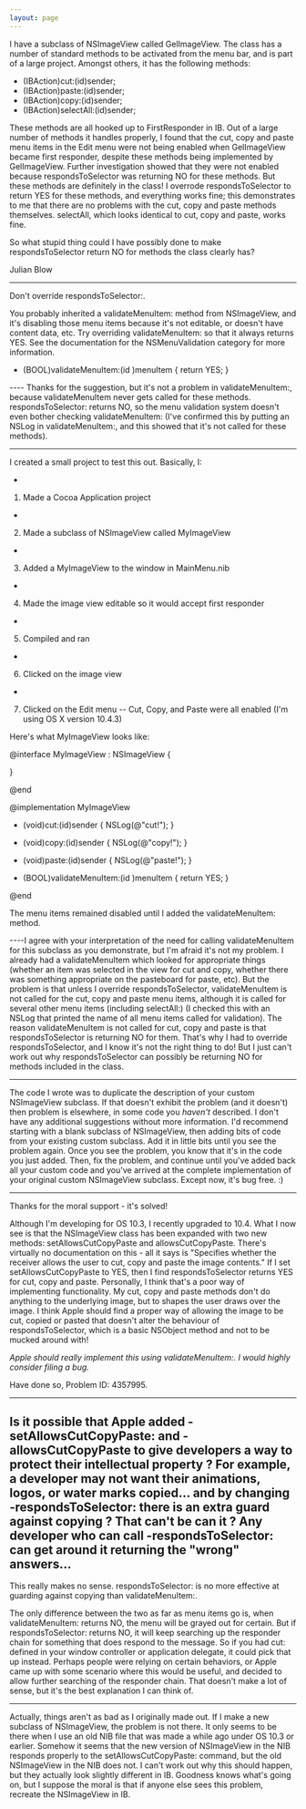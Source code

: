 ```yaml
---
layout: page
---
```




I have a subclass of NSImageView called GelImageView. The class has a number of standard methods to be activated from the menu bar, and is part of a large project. Amongst others, it has the following methods:
    
- (IBAction)cut:(id)sender;
- (IBAction)paste:(id)sender;
- (IBAction)copy:(id)sender;
- (IBAction)selectAll:(id)sender;
 
These methods are all hooked up to FirstResponder in IB.
Out of a large number of methods it handles properly, I found that the cut, copy and paste menu items in the Edit menu were not being enabled when GelImageView became first responder, despite these methods being implemented by GelImageView. Further investigation showed that they were not enabled because respondsToSelector was returning NO for these methods. But these methods are definitely in the class! I overrode respondsToSelector to return YES for these methods, and everything works fine; this demonstrates to me that there are no problems with the cut, copy and paste methods themselves. selectAll, which looks identical to cut, copy and paste, works fine.

So what stupid thing could I have possibly done to make respondsToSelector return NO for methods the class clearly has?

Julian Blow

----

Don't override respondsToSelector:.

You probably inherited a validateMenuItem: method from NSImageView, and it's disabling those menu items because it's not editable, or doesn't have content data, etc. Try overriding validateMenuItem: so that it always returns YES. See the documentation for the NSMenuValidation category for more information.

    
- (BOOL)validateMenuItem:(id <NSMenuItem>)menuItem
{
    return YES;
}


---- Thanks for the suggestion, but it's not a problem in validateMenuItem:, because validateMenuItem never gets called for these methods. respondsToSelector: returns NO, so the menu validation system doesn't even bother checking validateMenuItem: (I've confirmed this by putting an NSLog in validateMenuItem:, and this showed that it's not called for these methods).

----

I created a small project to test this out. Basically, I:


*
1. Made a Cocoa Application project
*
2. Made a subclass of NSImageView called MyImageView
*
3. Added a MyImageView to the window in MainMenu.nib
*
4. Made the image view editable so it would accept first responder
*
5. Compiled and ran
*
6. Clicked on the image view
*
7. Clicked on the Edit menu -- Cut, Copy, and Paste were all enabled (I'm using OS X version 10.4.3)

Here's what MyImageView looks like:

    

@interface MyImageView : NSImageView {

}

@end

@implementation MyImageView

- (void)cut:(id)sender
{
    NSLog(@"cut!");
}

- (void)copy:(id)sender
{
    NSLog(@"copy!");
}

- (void)paste:(id)sender
{
    NSLog(@"paste!");
}

- (BOOL)validateMenuItem:(id <NSMenuItem>)menuItem
{
    return YES;
}

@end



The menu items remained disabled until I added the validateMenuItem: method.

----I agree with your interpretation of the need for calling validateMenuItem for this subclass as you demonstrate, but I'm afraid it's not my problem. I already had a validateMenuItem which looked for appropriate things (whether an item was selected in the view for cut and copy, whether there was something appropriate on the pasteboard for paste, etc). But the problem is that unless I override respondsToSelector, validateMenuItem is not called for the cut, copy and paste menu items, although it is called for several other menu items (including selectAll:) (I checked this with an NSLog that printed the name of all menu items called for validation). The reason validateMenuItem is not called for cut, copy and paste is that respondsToSelector is returning NO for them. That's why I had to override respondsToSelector, and I know it's not the right thing to do! But I just can't work out why respondsToSelector can possibly be returning NO for methods included in the class. 

----

The code I wrote was to duplicate the description of your custom NSImageView subclass. If that doesn't exhibit the problem (and it doesn't) then problem is elsewhere, in some code you *haven't* described. I don't have any additional suggestions without more information. I'd recommend starting with a blank subclass of NSImageView, then adding bits of code from your existing custom subclass. Add it in little bits until you see the problem again. Once you see the problem, you know that it's in the code you just added. Then, fix the problem, and continue until you've added back all your custom code and you've arrived at the complete implementation of your original custom NSImageView subclass. Except now, it's bug free. :)

----

Thanks for the moral support - it's solved! 

Although I'm developing for OS 10.3, I recently upgraded to 10.4. What I now see is that the NSImageView class has been expanded with two new methods: setAllowsCutCopyPaste and allowsCutCopyPaste. There's virtually no documentation on this - all it says is "Specifies whether the receiver allows the user to cut, copy and paste the image contents." If I set setAllowsCutCopyPaste to YES, then I find respondsToSelector returns YES for cut, copy and paste. Personally, I think that's a poor way of implementing functionality. My cut, copy and paste methods don't do anything to the underlying image, but to shapes the user draws over the image. I think Apple should find a proper way of allowing the image to be  cut, copied or pasted that doesn't alter the behaviour of respondsToSelector, which is a basic NSObject method and not to be mucked around with!

*Apple should really implement this using validateMenuItem:. I would highly consider filing a bug.*

Have done so, Problem ID: 4357995.

----
Is it possible that Apple added -setAllowsCutCopyPaste: and -allowsCutCopyPaste to give developers a way to protect their intellectual property ?  For example, a developer may not want their animations, logos, or water marks copied... and by changing -respondsToSelector: there is an extra guard against copying ?  That can't be can it ?  Any developer who can call -respondsToSelector: can get around it returning the "wrong" answers...
----
This really makes no sense. respondsToSelector: is no more effective at guarding against copying than validateMenuItem:.

The only difference between the two as far as menu items go is, when validateMenuItem: returns NO, the menu will be grayed out for certain. But if respondsToSelector: returns NO, it will keep searching up the responder chain for something that does respond to the message. So if you had cut: defined in your window controller or application delegate, it could pick that up instead. Perhaps people were relying on certain behaviors, or Apple came up with some scenario where this would be useful, and decided to allow further searching of the responder chain. That doesn't make a lot of sense, but it's the best explanation I can think of.

----
Actually, things aren't as bad as I originally made out. If I make a new subclass of NSImageView, the problem is not there. It only seems to be there when I use an old NIB file that was made a while ago under OS 10.3 or earlier. Somehow it seems that the new version of NSImageView in the NIB responds properly to the setAllowsCutCopyPaste: command, but the old NSImageView in the NIB does not. I can't work out why this should happen, but they actually look slightly different in IB. Goodness knows what's going on, but I suppose the moral is that if anyone else sees this problem, recreate the NSImageView in IB.
